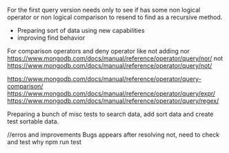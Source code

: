 For the first query version needs only to see if has some non logical operator or non logical comparison to resend to find as a recursive method.

- Preparing sort of data using new capabilities
- improving find behavior

For comparison operators and deny operator like not
adding nor https://www.mongodb.com/docs/manual/reference/operator/query/nor/
not https://www.mongodb.com/docs/manual/reference/operator/query/not/

https://www.mongodb.com/docs/manual/reference/operator/query-comparison/
https://www.mongodb.com/docs/manual/reference/operator/query/expr/
https://www.mongodb.com/docs/manual/reference/operator/query/regex/


Preparing a bunch of misc tests to search data, add sort data and create test sortable data.

//erros and improvements
Bugs appears after resolving not, need to check and test why
npm run test